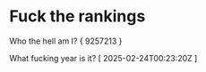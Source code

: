 # Fuck the rankings

Who the hell am I?
{ 9257213 }

What fucking year is it?
[ 2025-02-24T00:23:20Z ]
